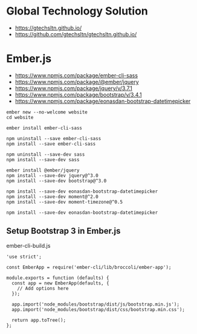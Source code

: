 # Global Technology Solution

+ https://gtechsltn.github.io/
+ https://github.com/gtechsltn/gtechsltn.github.io/

# Ember.js
+ https://www.npmjs.com/package/ember-cli-sass
+ https://www.npmjs.com/package/@ember/jquery
+ https://www.npmjs.com/package/jquery/v/3.7.1
+ https://www.npmjs.com/package/bootstrap/v/3.4.1
+ https://www.npmjs.com/package/eonasdan-bootstrap-datetimepicker

```
ember new --no-welcome website
cd website

ember install ember-cli-sass

npm uninstall --save ember-cli-sass
npm install --save ember-cli-sass

npm uninstall --save-dev sass
npm install --save-dev sass

ember install @ember/jquery
npm install --save-dev jquery@^3.0
npm install --save-dev bootstrap@^3.0

npm install --save-dev eonasdan-bootstrap-datetimepicker
npm install --save-dev moment@^2.0
npm install --save-dev moment-timezone@^0.5

npm install --save-dev eonasdan-bootstrap-datetimepicker
```

## Setup Bootstrap 3 in Ember.js

ember-cli-build.js

```
'use strict';

const EmberApp = require('ember-cli/lib/broccoli/ember-app');

module.exports = function (defaults) {
  const app = new EmberApp(defaults, {
    // Add options here
  });

  app.import('node_modules/bootstrap/dist/js/bootstrap.min.js');
  app.import('node_modules/bootstrap/dist/css/bootstrap.min.css');

  return app.toTree();
};
```
